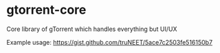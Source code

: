 gtorrent-core
=============

Core library of gTorrent which handles everything but UI/UX

Example usage: https://gist.github.com/truNEET/5ace7c2503fe516150b7
